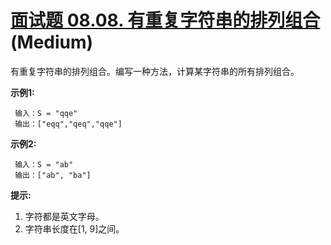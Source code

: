 # [面试题 08.08. 有重复字符串的排列组合][link] (Medium)

[link]: https://leetcode.cn/problems/permutation-ii-lcci/

有重复字符串的排列组合。编写一种方法，计算某字符串的所有排列组合。

**示例1:**

```
 输入：S = "qqe"
 输出：["eqq","qeq","qqe"]

```

**示例2:**

```
 输入：S = "ab"
 输出：["ab", "ba"]

```

**提示:**

1. 字符都是英文字母。
2. 字符串长度在\[1, 9\]之间。
